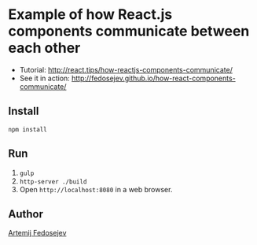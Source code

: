# Example of how React.js components communicate between each other

+ Tutorial: http://react.tips/how-reactjs-components-communicate/
+ See it in action: http://fedosejev.github.io/how-react-components-communicate/

## Install

`npm install`

## Run

1. `gulp`
2. `http-server ./build`
3. Open `http://localhost:8080` in a web browser.

## Author

[Artemij Fedosejev](http://artemij.com)
